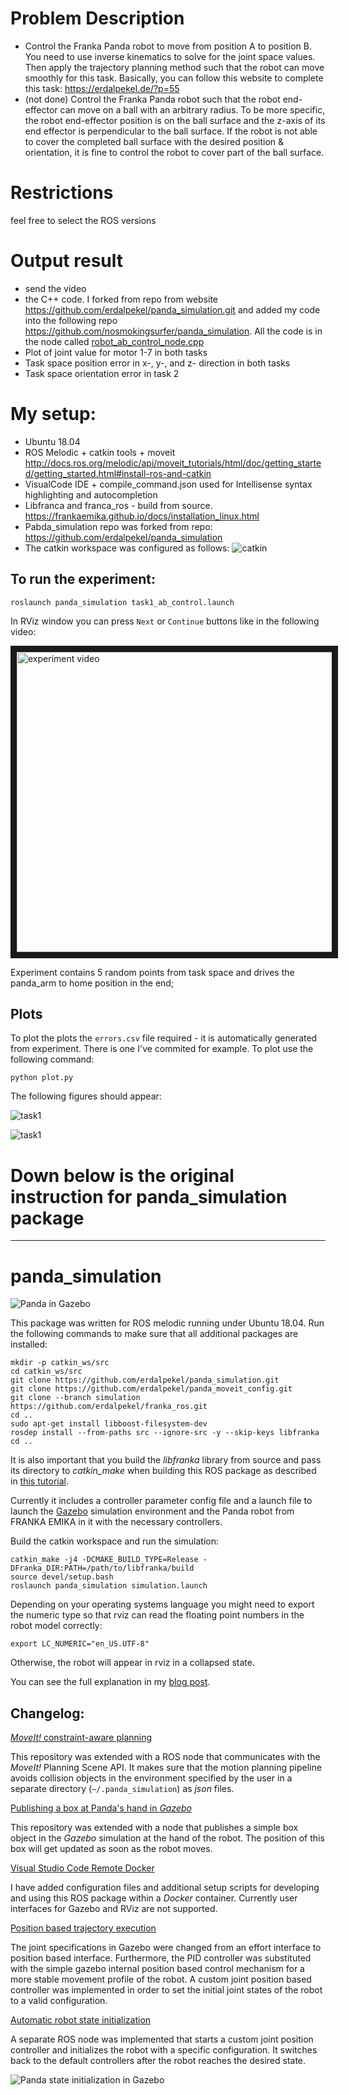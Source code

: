 # Problem Description
* Control the Franka Panda robot to move from position A to position B. You need to use inverse kinematics to solve for the joint space values. Then apply the trajectory planning method such that the robot can move smoothly for this task. Basically, you can follow this website to complete this task: https://erdalpekel.de/?p=55
* (not done) Control the Franka Panda robot such that the robot end-effector can move on a ball with an arbitrary radius. To be more specific, the robot end-effector position is on the ball surface and the z-axis of its end effector is perpendicular to the ball surface. If the robot is not able to cover the completed ball surface with the desired position & orientation, it is fine to control the robot to cover part of the ball surface.

# Restrictions
 feel free to select the ROS versions

# Output result
* send the video
* the C++ code. I forked from repo from website https://github.com/erdalpekel/panda_simulation.git  and added my code into the following repo https://github.com/nosmokingsurfer/panda_simulation. All the code is in the node called [robot_ab_control_node.cpp](https://github.com/nosmokingsurfer/panda_simulation/blob/master/src/robot_ab_control_node.cpp)
* Plot of joint value for motor 1-7 in both tasks
* Task space position error in x-, y-, and z- direction in both tasks
* Task space orientation error in task 2


# My setup:
* Ubuntu 18.04
* ROS Melodic + catkin tools + moveit http://docs.ros.org/melodic/api/moveit_tutorials/html/doc/getting_started/getting_started.html#install-ros-and-catkin
* VisualCode IDE + compile_command.json used for Intellisense syntax highlighting and autocompletion
* Libfranca and franca_ros - build from source. https://frankaemika.github.io/docs/installation_linux.html
* Pabda_simulation repo was forked from repo: https://github.com/erdalpekel/panda_simulation
* The catkin workspace was configured as follows:
![catkin](assets/catkin_config.png)

## To run the experiment:
```
roslaunch panda_simulation task1_ab_control.launch
```
In RViz window you can press `Next` or `Continue` buttons like in the following video:

<a href="http://www.youtube.com/watch?feature=player_embedded&v=_5eIY0zyKI0
" target="_blank"><img src="http://img.youtube.com/vi/_5eIY0zyKI0/0.jpg" 
alt="experiment video" width="640" height="480" border="10" /></a>

Experiment contains 5 random points from task space and drives the panda_arm to home position in the end;

## Plots
To plot the plots the `errors.csv` file required - it is automatically generated from experiment. There is one I've commited for example.
To plot use the following command:
```
python plot.py
```
The following figures should appear:

![task1](assets/task_1_joints.png)

![task1](assets/task_1_errors.png)


# Down below is the original instruction for panda_simulation package
---------------------------------------------------------------------

# panda_simulation

![Panda in Gazebo](assets/panda-in-gazebo.png?raw=true "Panda in Gazebo")

This package was written for ROS melodic running under Ubuntu 18.04. Run the following commands to make sure that all additional packages are installed:

```
mkdir -p catkin_ws/src
cd catkin_ws/src
git clone https://github.com/erdalpekel/panda_simulation.git
git clone https://github.com/erdalpekel/panda_moveit_config.git
git clone --branch simulation https://github.com/erdalpekel/franka_ros.git
cd ..
sudo apt-get install libboost-filesystem-dev
rosdep install --from-paths src --ignore-src -y --skip-keys libfranka
cd ..
```
It is also important that you build the *libfranka* library from source and pass its directory to *catkin_make*  when building this ROS package as described in [this tutorial](https://frankaemika.github.io/docs/installation.html#building-from-source).

Currently it includes a controller parameter config file and a launch file to launch the [Gazebo](http://gazebosim.org) simulation environment and the Panda robot from FRANKA EMIKA in it with the necessary controllers.

Build the catkin workspace and run the simulation:
```
catkin_make -j4 -DCMAKE_BUILD_TYPE=Release -DFranka_DIR:PATH=/path/to/libfranka/build
source devel/setup.bash
roslaunch panda_simulation simulation.launch
```

Depending on your operating systems language you might need to export the numeric type so that rviz can read the floating point numbers in the robot model correctly:

```
export LC_NUMERIC="en_US.UTF-8"
```
Otherwise, the robot will appear in rviz in a collapsed state.


You can see the full explanation in my [blog post](https://erdalpekel.de/?p=55).

## Changelog:

   [_MoveIt!_ constraint-aware planning](https://erdalpekel.de/?p=123)

   This repository was extended with a ROS node that communicates with the _MoveIt!_ Planning Scene API. It makes sure that the motion planning pipeline avoids collision objects in the environment specified by the user in a separate directory (`~/.panda_simulation`) as _json_ files.

   [Publishing a box at Panda's hand in _Gazebo_](https://erdalpekel.de/?p=123)

   This repository was extended with a node that publishes a simple box object in the _Gazebo_ simulation at the hand of the robot. The position of this box will get updated as soon as the robot moves.

   [Visual Studio Code Remote Docker](https://erdalpekel.de/?p=123)

   I have added configuration files and additional setup scripts for developing and using this ROS package within a *Docker* container. Currently user interfaces for Gazebo and RViz are not supported.

   [Position based trajectory execution](https://erdalpekel.de/?p=285)

   The joint specifications in Gazebo were changed from an effort interface to position based interface. Furthermore, the PID controller was substituted with the simple gazebo internal position based control mechanism for a more stable movement profile of the robot. A custom joint position based controller was implemented in order to set the initial joint states of the robot to a valid configuration.

   [Automatic robot state initialization](https://erdalpekel.de/?p=314)

   A separate ROS node was implemented that starts a custom joint position controller and initializes the robot with a specific configuration. It switches back to the default controllers after the robot reaches the desired state.

![Panda state initialization in Gazebo](assets/robot-state-initializer.gif?raw=true "Panda state initialization in Gazebo")
